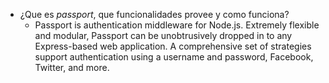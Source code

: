 
* ¿Que es *passport*, que funcionalidades provee  y como funciona?
  - Passport is authentication middleware for Node.js. Extremely flexible and modular, Passport can be unobtrusively dropped in to any Express-based web application. A comprehensive set of strategies support authentication using a username and password, Facebook, Twitter, and more.
